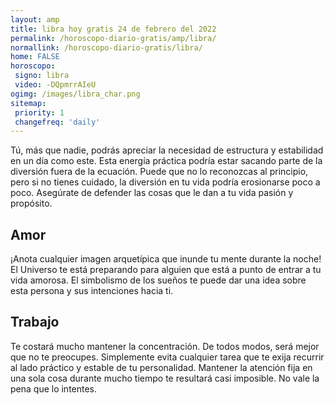 ```yaml
---
layout: amp
title: libra hoy gratis 24 de febrero del 2022 
permalink: /horoscopo-diario-gratis/amp/libra/
normallink: /horoscopo-diario-gratis/libra/
home: FALSE
horoscopo:
 signo: libra
 video: -DQpmrrAIeU
ogimg: /images/libra_char.png
sitemap:
 priority: 1
 changefreq: 'daily'
---
```



Tú, más que nadie, podrás apreciar la necesidad de estructura y estabilidad en un día como este. Esta energía práctica podría estar sacando parte de la diversión fuera de la ecuación. Puede que no lo reconozcas al principio, pero si no tienes cuidado, la diversión en tu vida podría erosionarse poco a poco. Asegúrate de defender las cosas que le dan a tu vida pasión y propósito.

## Amor

¡Anota cualquier imagen arquetípica que inunde tu mente durante la noche! El Universo te está preparando para alguien que está a punto de entrar a tu vida amorosa. El simbolismo de los sueños te puede dar una idea sobre esta persona y sus intenciones hacia ti.

## Trabajo

Te costará mucho mantener la concentración. De todos modos, será mejor que no te preocupes. Simplemente evita cualquier tarea que te exija recurrir al lado práctico y estable de tu personalidad. Mantener la atención fija en una sola cosa durante mucho tiempo te resultará casi imposible. No vale la pena que lo intentes.